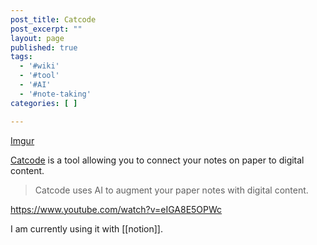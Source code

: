 ```yaml
---
post_title: Catcode
post_excerpt: ""
layout: page
published: true
tags:
  - '#wiki'
  - '#tool'
  - '#AI'
  - '#note-taking'
categories: [ ]

---
```


[Imgur](https://i.imgur.com/odi7B5h.png)

[Catcode](https://www.catcodeapp.com/) is a tool allowing you to connect your notes on paper to digital content.

> Catcode uses AI to augment your paper notes with digital content.

https://www.youtube.com/watch?v=eIGA8E5OPWc

I am currently using it with [[notion]].